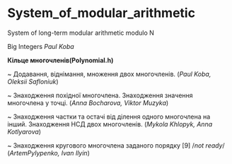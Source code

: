 # System_of_modular_arithmetic
System of long-term modular arithmetic modulo N

Big Integers
*Paul Koba*

**Кільце многочленів(Polynomial.h)**

~ Додавання, віднімання, множення двох многочленів.
(*Paul Koba, Oleksii Safloniuk*)

~ Знаходження похідної многочлена. Знаходження значення многочлена у точці. 
(*Anna Bocharova, Viktor Muzyka*)

~ Знаходження частки та остачі від ділення одного многочлена на інший. Знаходження НСД двох многочленів.
(*Mykola Khlopyk, Anna Kotlyarova*)

 ~ Знаходження кругового многочлена заданого порядку [9] /*not ready*/
(*ArtemPylypenko, Ivan Ilyin*)
